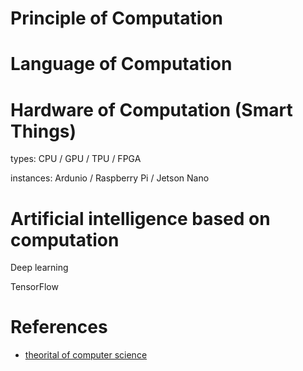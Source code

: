 # Principle of Computation

# Language of Computation

# Hardware of Computation (Smart Things)

types: CPU / GPU / TPU / FPGA 

instances: Ardunio / Raspberry Pi / Jetson Nano

# Artificial intelligence based on computation

Deep learning

TensorFlow 

# References

* [theorital of computer science](computation.md) 
